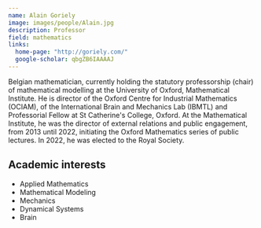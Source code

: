 ```yaml
---
name: Alain Goriely
image: images/people/Alain.jpg
description: Professor
field: mathematics
links:
  home-page: "http://goriely.com/"
  google-scholar: qbgZB6IAAAAJ
---
```

 Belgian mathematician, currently holding the statutory professorship (chair) of mathematical modelling at the University of Oxford, Mathematical Institute. He is director of the Oxford Centre for Industrial Mathematics (OCIAM), of the International Brain and Mechanics Lab (IBMTL) and Professorial Fellow at St Catherine's College, Oxford. At the Mathematical Institute, he was the director of external relations and public engagement, from 2013 until 2022, initiating the Oxford Mathematics series of public lectures. In 2022, he was elected to the Royal Society.

## Academic interests
- Applied Mathematics
- Mathematical Modeling
- Mechanics
- Dynamical Systems
- Brain

